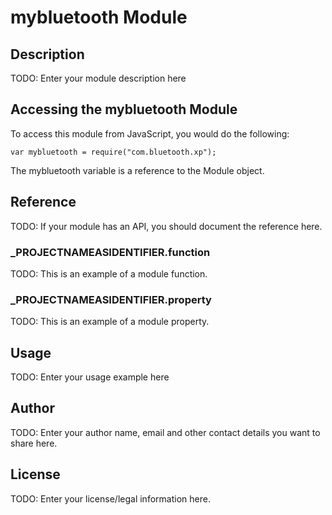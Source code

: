 # mybluetooth Module

## Description

TODO: Enter your module description here

## Accessing the mybluetooth Module

To access this module from JavaScript, you would do the following:

	var mybluetooth = require("com.bluetooth.xp");

The mybluetooth variable is a reference to the Module object.	

## Reference

TODO: If your module has an API, you should document
the reference here.

### ___PROJECTNAMEASIDENTIFIER__.function

TODO: This is an example of a module function.

### ___PROJECTNAMEASIDENTIFIER__.property

TODO: This is an example of a module property.

## Usage

TODO: Enter your usage example here

## Author

TODO: Enter your author name, email and other contact
details you want to share here. 

## License

TODO: Enter your license/legal information here.
